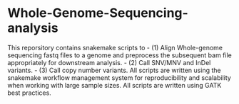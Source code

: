 # Whole-Genome-Sequencing-analysis

This reporsitory contains snakemake scripts to - (1) Align Whole-genome sequencing fastq files to a genome and preprocess the subsequent bam file appropriately for downstream analysis.                                      - (2) Call SNV/MNV and InDel variants.
                                               - (3) Call copy number variants.
All scripts are written using the snakemake workflow management system for reproducibility and scalability when working with large sample sizes.
All scripts are written using GATK best practices.

